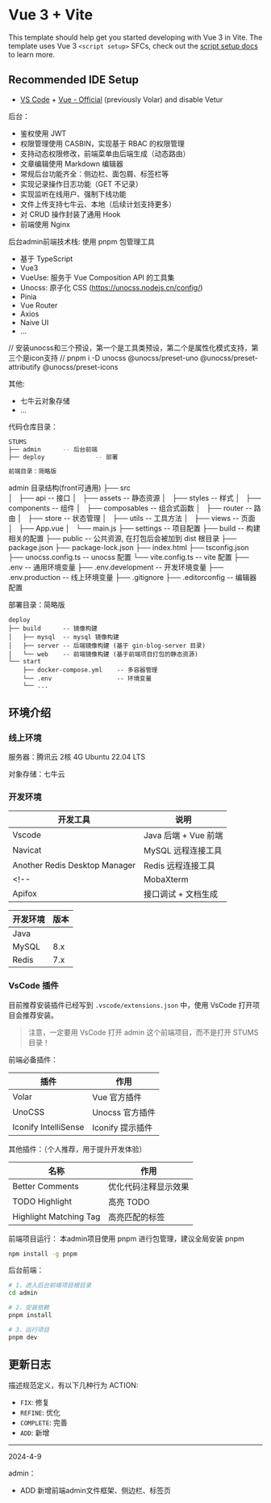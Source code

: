 # Vue 3 + Vite

This template should help get you started developing with Vue 3 in Vite. The template uses Vue 3 `<script setup>` SFCs, check out the [script setup docs](https://v3.vuejs.org/api/sfc-script-setup.html#sfc-script-setup) to learn more.

## Recommended IDE Setup

- [VS Code](https://code.visualstudio.com/) + [Vue - Official](https://marketplace.visualstudio.com/items?itemName=Vue.volar) (previously Volar) and disable Vetur

后台：
- 鉴权使用 JWT
- 权限管理使用 CASBIN，实现基于 RBAC 的权限管理
- 支持动态权限修改，前端菜单由后端生成（动态路由）
- 文章编辑使用 Markdown 编辑器
- 常规后台功能齐全：侧边栏、面包屑、标签栏等
- 实现记录操作日志功能（GET 不记录）
- 实现监听在线用户、强制下线功能
- 文件上传支持七牛云、本地（后续计划支持更多）
- 对 CRUD 操作封装了通用 Hook
- 前端使用 Nginx


后台admin前端技术栈: 使用 pnpm 包管理工具
- 基于 TypeScript
- Vue3
- VueUse: 服务于 Vue Composition API 的工具集
- Unocss: 原子化 CSS (https://unocss.nodejs.cn/config/) 
- Pinia
- Vue Router 
- Axios 
- Naive UI
- ...

// 安装unocss和三个预设，第一个是工具类预设，第二个是属性化模式支持，第三个是icon支持
// pnpm i -D unocss @unocss/preset-uno @unocss/preset-attributify @unocss/preset-icons



其他:
- 七牛云对象存储
- ...

代码仓库目录：
```bash
STUMS
├── admin      -- 后台前端
├── deploy              -- 部署

前端目录：简略版

```
admin 目录结构(front可通用)
├── src              
│   ├── api             -- 接口
│   ├── assets          -- 静态资源
│   ├── styles          -- 样式
│   ├── components      -- 组件
│   ├── composables     -- 组合式函数
│   ├── router          -- 路由
│   ├── store           -- 状态管理
│   ├── utils           -- 工具方法
│   ├── views           -- 页面
│   ├── App.vue
│   └── main.js
├── settings         -- 项目配置
├── build            -- 构建相关的配置
├── public           -- 公共资源, 在打包后会被加到 dist 根目录
├── package.json 
├── package-lock.json
├── index.html
├── tsconfig.json
├── unocss.config.ts -- unocss 配置
└── vite.config.ts   -- vite 配置
├── .env             -- 通用环境变量
├── .env.development -- 开发环境变量
├── .env.production  -- 线上环境变量
├── .gitignore
├── .editorconfig    -- 编辑器配置

部署目录：简略版

```
deploy
├── build      -- 镜像构建
│   ├── mysql  -- mysql 镜像构建
│   ├── server -- 后端镜像构建 (基于 gin-blog-server 目录)
│   └── web    -- 前端镜像构建 (基于前端项目打包的静态资源)
└── start
    ├── docker-compose.yml    -- 多容器管理
    └── .env                  -- 环境变量
    └── ...
```

## 环境介绍

### 线上环境

服务器：腾讯云 2核 4G Ubuntu 22.04 LTS

对象存储：七牛云

### 开发环境

| 开发工具                       | 说明                    |
| ----------------------------- | ----------------------- |
| Vscode                        | Java 后端 +  Vue 前端 |
| Navicat                       | MySQL 远程连接工具      |
| Another Redis Desktop Manager | Redis 远程连接工具      |
<!-- | MobaXterm                     | Linux 远程工具          | -->
| Apifox                        | 接口调试 + 文档生成     |

| 开发环境 | 版本 |
| -------- | ---- |
| Java     |      |
| MySQL    | 8.x  |
| Redis    | 7.x  |

### VsCode 插件

目前推荐安装插件已经写到 `.vscode/extensions.json` 中，使用 VsCode 打开项目会推荐安装。

> 注意，一定要用 VsCode 打开 admin 这个前端项目，而不是打开 STUMS 目录！

前端必备插件：

| 插件 | 作用 |
| -------- | ---- |
| Volar   | Vue 官方插件 |
| UnoCSS | Unocss 官方插件 |
| Iconify IntelliSense | Iconify 提示插件 |

其他插件：（个人推荐，用于提升开发体验）

| 名称 | 作用 |
| -------- | ---- |
| Better Comments   | 优化代码注释显示效果 |
| TODO Highlight | 高亮 TODO |
| Highlight Matching Tag | 高亮匹配的标签 | 


前端项目运行： 本admin项目使用 pnpm 进行包管理，建议全局安装 pnpm

```bash
npm install -g pnpm
```


后台前端：

```bash
# 1、进入后台前端项目根目录
cd admin

# 2、安装依赖
pnpm install

# 3、运行项目
pnpm dev
```

## 更新日志

描述规范定义，有以下几种行为 ACTION:
- `FIX`: 修复
- `REFINE`: 优化
- `COMPLETE`: 完善
- `ADD`: 新增

---

2024-4-9

admin：
- ADD  新增前端admin文件框架、侧边栏、标签页